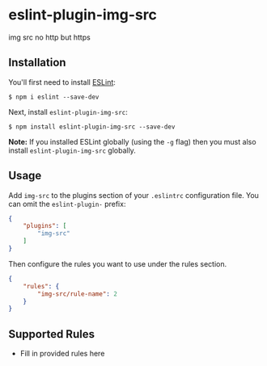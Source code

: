 # eslint-plugin-img-src

img src no http but https

## Installation

You'll first need to install [ESLint](http://eslint.org):

```
$ npm i eslint --save-dev
```

Next, install `eslint-plugin-img-src`:

```
$ npm install eslint-plugin-img-src --save-dev
```

**Note:** If you installed ESLint globally (using the `-g` flag) then you must also install `eslint-plugin-img-src` globally.

## Usage

Add `img-src` to the plugins section of your `.eslintrc` configuration file. You can omit the `eslint-plugin-` prefix:

```json
{
    "plugins": [
        "img-src"
    ]
}
```


Then configure the rules you want to use under the rules section.

```json
{
    "rules": {
        "img-src/rule-name": 2
    }
}
```

## Supported Rules

* Fill in provided rules here





